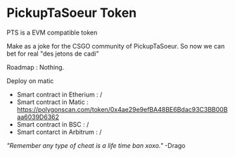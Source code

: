 # PickupTaSoeur Token

PTS is a EVM compatible token

Make as a joke for the CSGO community of PickupTaSoeur.
So now we can bet for real "des jetons de cadi"

Roadmap : Nothing.

Deploy on matic

+ Smart contract in Etherium  : /
+ Smart contract in Matic     : https://polygonscan.com/token/0x4ae29e9efBA48BE6Bdac93C3BB00Baa6039D6362
+ Smart contract in BSC       : /
+ Smart contarct in Arbitrum  : /

*"Remember any type of cheat is a life time ban xoxo."*
-Drago
